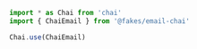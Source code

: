 ```typescript
import * as Chai from 'chai'
import { ChaiEmail } from '@fakes/email-chai'

Chai.use(ChaiEmail)
```
